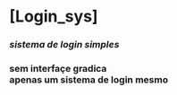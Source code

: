 # [Login_sys]
### ***sistema de login simples***
### sem interfaçe gradica <br> apenas um sistema de login mesmo
